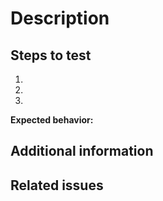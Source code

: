 # Description

<!-- Description of the pull request -->

## Steps to test

1. <!-- First step -->
2. <!-- Second step -->
3. <!-- and so on... -->

**Expected behavior:** <!-- What should happen -->

## Additional information

<!-- Please provide any additional information that can help us review your contribution. -->

## Related issues

<!-- If this pull request resolves an issue, please indicate the issue number here, e.g. 'Resolves #42' -->
